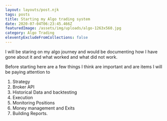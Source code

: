 ```yaml
---
layout: layouts/post.njk
tags: posts
title: Starting my Algo trading system
date: 2020-07-04T06:23:45.466Z
featuredImage: /assets/img/uploads/algo-1263x560.jpg
category: Algo Trading
eleventyExcludeFromCollections: false
---
```

I will be staring on my algo journey and would be documenting how I have gone about it and what worked and what did not work.

Before starting here are a few things I think are important and are items I will be paying attention to

1. Strategy
2. Broker API
3. Historical Data and backtesting
4. Execution 
5. Monitoring Positions
6. Money management and Exits
7. Building Reports.